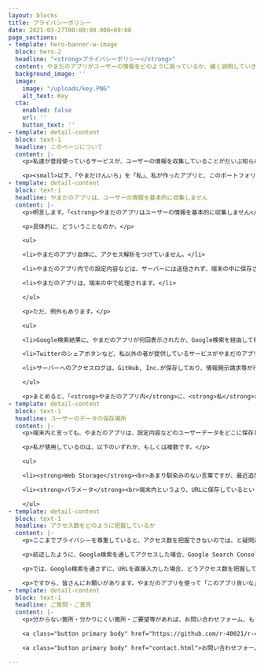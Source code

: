 ```yaml
---
layout: blocks
title: プライバシーポリシー
date: 2021-03-27T00:00:00.000+09:00
page_sections:
- template: hero-banner-w-image
  block: hero-2
  headline: "<strong>プライバシーポリシー</strong>"
  content: やまだのアプリがユーザーの情報をどのように扱っているか、緩く説明していきます。<br><br>公開：2021/3/27
  background_image: ''
  image:
    image: "/uploads/key.PNG"
    alt_text: Key
  cta:
    enabled: false
    url: ''
    button_text: ''
- template: detail-content
  block: text-1
  headline: このページについて
  content: |-
    <p>私達が普段使っているサービスが、ユーザーの情報を収集していることがだいぶ知られるようになり、それに伴い「自分の情報を収集されるのは嫌だ」という人も増えてきました。</p><p>そこで、「あなたの情報をこんなふうに使いますよ」という、開発者と利用者の間での約束が必要になってきます。それが、<strong>プライバシーポリシー</strong>です。</p><p>私もアプリを公開している以上、プライバシーポリシーが必要になってきます。そこで、このページでは、私とあなたの約束を緩く書いていきます。</p>

    <p><small>以下、「やまだけんいち」を「私」、私が作ったアプリと、このポートフォリオの2つをまとめて「やまだのアプリ」と表すことにします。</small></p>
- template: detail-content
  block: text-1
  headline: やまだのアプリは、ユーザーの情報を基本的に収集しません
  content: |-
    <p>明言します。「<strong>やまだのアプリはユーザーの情報を基本的に収集しません</strong>」</p>

    <p>具体的に、どういうことなのか。</p>

    <ul>

    <li>やまだのアプリ自体に、アクセス解析をつけていません。</li>

    <li>やまだのアプリ内での設定内容などは、サーバーには送信されず、端末の中に保存されます。</li>

    <li>やまだのアプリは、端末の中で処理されます。</li>

    </ul>

    <p>ただ、例外もあります。</p>

    <ul>

    <li>Google検索結果に、やまだのアプリが何回表示されたか、Google検索を経由して何回開かれたかなどの情報は、Google Search ConsoleというWebサイトの所有者向けのサービスで、私のみが閲覧できるようになっています。</li>

    <li>Twitterのシェアボタンなど、私以外の者が提供しているサービスがやまだのアプリ内に含まれている場合は、そのサービスの提供者がユーザーの情報を収集しているおそれがあります。</li>

    <li>サーバーへのアクセスログは、GitHub, Inc.が保存しており、情報開示請求等が行われ、裁判所が承認した場合は、関係各所にアクセスログが提供されます。</li>

    </ul>

    <p>まとめると、「<strong>やまだのアプリ内</strong>に、<strong>私</strong>が、アクセス解析などの<strong>ユーザーの情報を収集する機能をつけることはない</strong>」ということになります。</p>
- template: detail-content
  block: text-1
  headline: ユーザーのデータの保存場所
  content: |-
    <p>端末内と言っても、やまだのアプリは、設定内容などのユーザーデータをどこに保存しているのでしょうか。</p>

    <p>私が使用しているのは、以下のいずれか、もしくは複数です。</p>

    <ul>

    <li><strong>Web Storage</strong><br>あまり馴染みのない言葉ですが、最近追加された機能で、Webページの情報をブラウザ上に保存できるものです。この情報は、ブラウザの設定から閲覧・削除できます。</li>

    <li><strong>パラメータ</strong><br>端末内というより、URLに保存しているといったほうが適切でしょうか。例えば、やまだのタイマーを2021年4月1日12:00にセットした場合、URLは次のようになります。<br>https://r-40021.github.io/countdown-timer/index.html<font color="red">?date=2021/4/1&time=12:00</font><br>この、赤字の部分がパラメータです。やまだのアプリでは、このようにURL自体に設定情報を格納している場合もあります。</li>

    </ul>
- template: detail-content
  block: text-1
  headline: アクセス数をどのように把握しているか
  content: |-
    <p>ここまでプライバシーを尊重していると、アクセス数を把握できないのでは、と疑問に思われる方もいるかも知れません。</p>

    <p>前述したように、Google検索を通してアクセスした場合、Google Search Consoleというサイトからアクセス数を把握できます。</p>

    <p>では、Google検索を通さずに、URLを直接入力した場合、どうアクセス数を把握しているのか。実は、<strong>把握できていません。</strong></p>

    <p>ですから、皆さんにお願いがあります。やまだのアプリを使って「このアプリ良いな」と思ったら、アプリ内のツイートボタンから#やまだけんいち #やまだのタイマー などのようにハッシュタグをつけて、感想とともにツイートしてください。私も、頻繁に検索をかけています。これにより、アクセス数を把握できるだけでなく、まだまだ無名なアプリですが宣伝になります。よろしくお願いします。</p>
- template: detail-content
  block: text-1
  headline: ご質問・ご意見
  content: |-
    <p>分からない箇所・分かりにくい箇所・ご要望等があれば、お問い合わせフォーム、もしくはGitHub Issuesにお気軽にお書きください。</p>

    <a class="button primary body" href="https://github.com/r-40021/r-40021.github.io/issues" target="_blank">GitHub Issues</a>

    <a class="button primary body" href="contact.html">お問い合わせフォーム</a>

---
```

